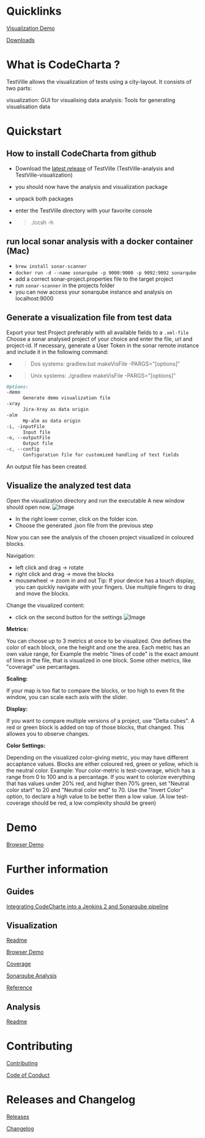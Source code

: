 # Quicklinks

[Visualization Demo](visualization/app/index.html?file=codecharta.cc.json&neutralColorRange.from=20&neutralColorRange.to=40&neutralColorRange.flipped=false&areaMetric=unary&heightMetric=mcc&colorMetric=mcc&deltas=false&amountOfTopLabels=1&scaling.x=1&scaling.y=1&scaling.z=1&camera.x=3354.0273251533754&camera.y=1651.2940622342821&camera.z=3840.682801465516&margin=100&operation=NOTHING&deltaColorFlipped=false&showDependencies=false)

[Downloads](https://github.com/MaibornWolff/TestVille/releases)

# What is CodeCharta ?

TestVille allows the visualization of tests using a city-layout. It consists of two parts:

visualization: GUI for visualising data
analysis:      Tools for generating visualisation data

# Quickstart


## How to install CodeCharta from github

- Download the [latest release](https://github.com/MaibornWolff/TestVille/releases/latest) of TestVille (TestVille-analysis and TestVille-visualization)
- you should now have the analysis and visualization package 
- unpack both packages
- enter the TestVille directory with your favorite console

- > ./ccsh -h

## run local sonar analysis with a docker container (Mac)
- `brew install sonar-scanner`
- `docker run -d --name sonarqube -p 9000:9000 -p 9092:9092 sonarqube`
- add a correct sonar-project.properties file to the target project
- run `sonar-scanner` in the projects folder
- you can now access your sonarqube instance and analysis on localhost:9000

## Generate a visualization file from test data

Export your test Project preferably with all available fields to a `.xml-file` 
Choose a sonar analysed project of your choice and enter the file, url and project-id. If necessary, generate a User Token in the sonar remote instance and include it in the following command:
  - > Dos  systems: gradlew.bat makeVisFile -PARGS="[options]"
  - > Unix systems: ./gradlew   makeVisFile -PARGS="[options]"
```markdown
Options:
-demo
      Generate demo visualization file
-xray
      Jira-Xray as data origin
-alm
      Hp-alm as data origin
-i, -inputFile
      Input file
-o, --outputFile
      Output file
-c, --config
      Configuration file for customized handling of test fields
```
 
An output file has been created.

## Visualize the analyzed test data

Open the visualization directory and run the executable
A new window should open now. 
![Image](images/screenshot_visu.PNG)

- In the right lower corner, click on the folder icon. 
- Choose the generated .json file from the previous step

Now you can see the analysis of the chosen project visualized in coloured blocks. 

Navigation:
- left click and drag -> rotate 
- right click and drag -> move the blocks
- mousewheel -> zoom in and out
Tip: If your device has a touch display, you can quickly navigate with your fingers. Use multiple fingers to drag and move the blocks. 

Change the visualized content:
- click on the second button for the settings
![Image](images/screenshot_visu2.PNG)

**Metrics:**

You can choose up to 3 metrics at once to be visualized. One defines the color of each block, one the height and one the area.
Each metric has an own value range, for Example the metric "lines of code" is the exact amount of lines in the file, that is visualized in one block. Some other metrics, like "coverage" use percantages. 

**Scaling:**

If your map is too flat to compare the blocks, or too high to even fit the window, you can scale each axis with the slider.

**Display:**

If you want to compare multiple versions of a project, use "Delta cubes". A red or green block is added on top of those blocks, that changed. This allowes you to observe changes.

**Color Settings:**

Depending on the visualized color-giving metric, you may have different accaptance values. Blocks are either coloured red, green or yellow, which is the neutral color. 
Example: Your color-metric is test-coverage, which has a range from 0 to 100 and is a percantage. 
If you want to colorize everything that has values under 20% red, and higher then 70% green, set "Neutral color start" to 20 and "Neutral color end" to 70. 
Use the "Invert Color" option, to declare a high value to be better then a low value. (A low test-coverage should be red, a low complexity should be green)

# Demo

[Browser Demo](visualization/dist/app/)

# Further information

## Guides

[Integrating CodeCharte into a Jenkins 2 and Sonarqube pipeline](ci.md)


## Visualization

[Readme](https://github.com/MaibornWolff/TestVille/tree/master/visualization)

[Browser Demo](visualization/app/index.html?file=codecharta.cc.json)

[Coverage](visualization/coverage/lcov-report)

[Sonarqube Analysis](https://sonarcloud.io/dashboard?id=de.maibornwolff.codecharta%3Avisualization)

[Reference](visualization/docs/)

## Analysis

[Readme](https://github.com/MaibornWolff/TestVille/tree/master/analysis)

# Contributing

[Contributing](https://github.com/MaibornWolff/codecharta/blob/master/CONTRIBUTE.md)

[Code of Conduct](https://github.com/MaibornWolff/codecharta/blob/master/CODE_OF_CONDUCT.md)

# Releases and Changelog

[Releases](https://github.com/MaibornWolff/TestCharta/releases)

[Changelog](https://github.com/MaibornWolff/codecharta/blob/master/CHANGELOG.md)
